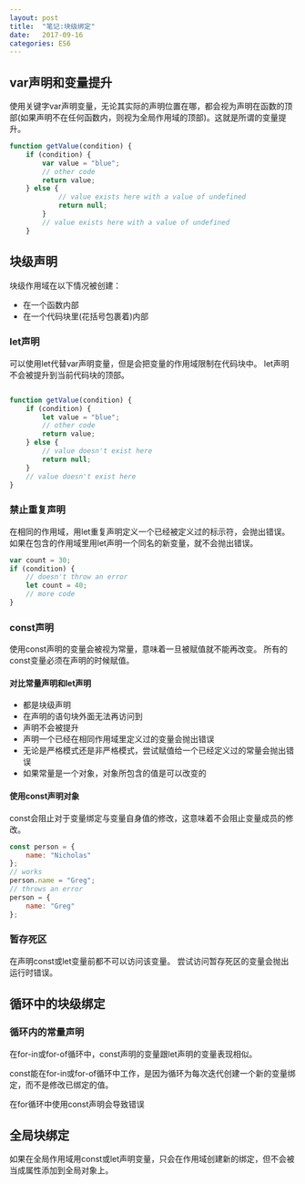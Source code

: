```yaml
---
layout: post
title:  "笔记:块级绑定"
date:   2017-09-16
categories: ES6
---
```


## var声明和变量提升

使用关键字var声明变量，无论其实际的声明位置在哪，都会视为声明在函数的顶部(如果声明不在任何函数内，则视为全局作用域的顶部)。这就是所谓的变量提升。

```javascript
function getValue(condition) {
    if (condition) {
        var value = "blue";
		// other code
        return value;
    } else {
            // value exists here with a value of undefined
            return null;
        }
        // value exists here with a value of undefined
    }

```
## 块级声明

块级作用域在以下情况被创建：
* 在一个函数内部
* 在一个代码块里(花括号包裹着)内部

### let声明

可以使用let代替var声明变量，但是会把变量的作用域限制在代码块中。
let声明不会被提升到当前代码块的顶部。

```javascript

function getValue(condition) {
    if (condition) {
        let value = "blue";
		// other code
        return value;
    } else {
        // value doesn't exist here
        return null;
    }
    // value doesn't exist here
}

```

### 禁止重复声明

在相同的作用域，用let重复声明定义一个已经被定义过的标示符，会抛出错误。
如果在包含的作用域里用let声明一个同名的新变量，就不会抛出错误。

```javascript
var count = 30;
if (condition) {
    // doesn't throw an error
    let count = 40;
	// more code 
}
```

### const声明

使用const声明的变量会被视为常量，意味着一旦被赋值就不能再改变。
所有的const变量必须在声明的时候赋值。

#### 对比常量声明和let声明

* 都是块级声明
* 在声明的语句块外面无法再访问到
* 声明不会被提升
* 声明一个已经在相同作用域里定义过的变量会抛出错误
* 无论是严格模式还是非严格模式，尝试赋值给一个已经定义过的常量会抛出错误
* 如果常量是一个对象，对象所包含的值是可以改变的

#### 使用const声明对象

const会阻止对于变量绑定与变量自身值的修改，这意味着不会阻止变量成员的修改。

```javascript
const person = {
    name: "Nicholas"
};
// works
person.name = "Greg";
// throws an error
person = {
    name: "Greg"
};
```

### 暂存死区

在声明const或let变量前都不可以访问该变量。
尝试访问暂存死区的变量会抛出运行时错误。

## 循环中的块级绑定

### 循环内的常量声明

在for-in或for-of循环中，const声明的变量跟let声明的变量表现相似。

const能在for-in或for-of循环中工作，是因为循环为每次迭代创建一个新的变量绑定，而不是修改已绑定的值。

在for循环中使用const声明会导致错误

## 全局块绑定

如果在全局作用域用const或let声明变量，只会在作用域创建新的绑定，但不会被当成属性添加到全局对象上。


